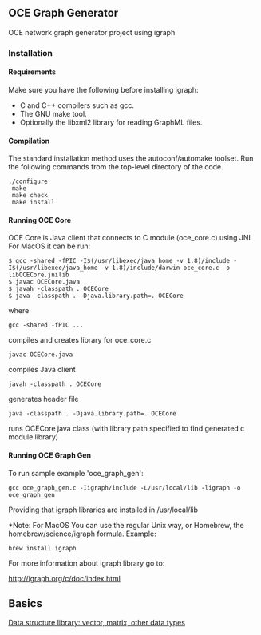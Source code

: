 ## OCE Graph Generator
OCE network graph generator project using igraph

### Installation

#### Requirements

Make sure you have the following before installing igraph:

- C and C++ compilers such as gcc.
- The GNU make tool.
- Optionally the libxml2 library for reading GraphML files.

#### Compilation
The standard installation method uses the autoconf/automake toolset. Run the following commands from the top-level directory of the code.

```
./configure
 make
 make check
 make install
 ```
 
 #### Running OCE Core
 
 OCE Core is Java client that connects to C module (oce_core.c) using JNI
 For MacOS it can be run:
 ```
$ gcc -shared -fPIC -I$(/usr/libexec/java_home -v 1.8)/include -I$(/usr/libexec/java_home -v 1.8)/include/darwin oce_core.c -o libOCECore.jnilib
$ javac OCECore.java
$ javah -classpath . OCECore
$ java -classpath . -Djava.library.path=. OCECore
```
where 
```
gcc -shared -fPIC ...
```
compiles and creates library for oce_core.c
```
javac OCECore.java
```
compiles Java client
```
javah -classpath . OCECore
```
generates header file

```
java -classpath . -Djava.library.path=. OCECore
```
runs OCECore java class (with library path specified to find generated c module library)

 #### Running OCE Graph Gen
To run sample example 'oce_graph_gen':
```
gcc oce_graph_gen.c -Iigraph/include -L/usr/local/lib -ligraph -o oce_graph_gen
```
Providing that igraph libraries are installed in /usr/local/lib

*Note: For MacOS You can use the regular Unix way, or Homebrew, the homebrew/science/igraph formula.
Example:
```
brew install igraph
```

For more information about igraph library go to:

http://igraph.org/c/doc/index.html

## Basics

[Data structure library: vector, matrix, other data types](http://igraph.org/c/doc/ch07.html)

